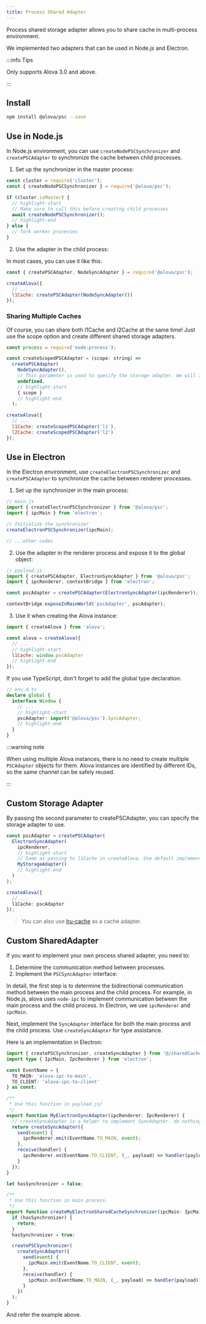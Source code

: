 ```yaml
---
title: Process Shared Adapter
---
```


Process shared storage adapter allows you to share cache in multi-process environment.

We implemented two adapters that can be used in Node.js and Electron.

:::info Tips

Only supports Alova 3.0 and above.

:::

## Install

```bash
npm install @alova/psc --save
```

## Use in Node.js

In Node.js environment, you can use `createNodePSCSynchronizer` and `createPSCAdapter` to synchronize the cache between child processes.

1. Set up the synchronizer in the master process:

```javascript
const cluster = require('cluster');
const { createNodePSCSynchronizer } = require('@alova/psc');

if (cluster.isMaster) {
  // highlight-start
  // Make sure to call this before creating child processes
  await createNodePSCSynchronizer();
  // highlight-end
} else {
  // fork worker processes
}
```

2. Use the adapter in the child process:

In most cases, you can use it like this:

```javascript
const { createPSCAdapter, NodeSyncAdapter } = require('@alova/psc');

createAlova({
  // ...
  l1Cache: createPSCAdapter(NodeSyncAdapter())
});
```

### Sharing Multiple Caches

Of course, you can share both l1Cache and l2Cache at the same time! Just use the scope option and create different shared storage adapters.

```javascript
const process = require('node:process');

const createScopedPSCAdapter = (scope: string) =>
  createPSCAdapter(
    NodeSyncAdapter(),
    // This parameter is used to specify the storage adapter. We will introduce this later
    undefined,
    // highlight-start
    { scope }
    // highlight-end
  );

createAlova({
  // ...
  l1Cache: createScopedPSCAdapter('l1'),
  l2Cache: createScopedPSCAdapter('l2')
});
```

## Use in Electron

In the Electron environment, use `createElectronPSCSynchronizer` and `createPSCAdapter` to synchronize the cache between renderer processes.

1. Set up the synchronizer in the main process:

```javascript
// main.js
import { createElectronPSCSynchronizer } from '@alova/psc';
import { ipcMain } from 'electron';

// Initialize the synchronizer
createElectronPSCSynchronizer(ipcMain);

// ...other codes
```

2. Use the adapter in the renderer process and expose it to the global object:

```javascript
// payload.js
import { createPSCAdapter, ElectronSyncAdapter } from '@alova/psc';
import { ipcRenderer, contextBridge } from 'electron';

const pscAdapter = createPSCAdapter(ElectronSyncAdapter(ipcRenderer));

contextBridge.exposeInMainWorld('pscAdapter', pscAdapter);
```

3. Use it when creating the Alova instance:

```javascript
import { createAlova } from 'alova';

const alova = createAlova({
  // ...
  // highlight-start
  l1Cache: window.pscAdapter
  // highlight-end
});
```

If you use TypeScript, don't forget to add the global type declaration:

```typescript
// env.d.ts
declare global {
  interface Window {
    // ...
    // highlight-start
    pscAdapter: import('@alova/psc').SyncAdapter;
    // highlight-end
  }
}
```

:::warning note

When using multiple Alova instances, there is no need to create multiple `PSCAdapter` objects for them. Alova instances are identified by different IDs, so the same channel can be safely reused.

:::

## Custom Storage Adapter

By passing the second parameter to createPSCAdapter, you can specify the storage adapter to use.

```typescript
const pscAdapter = createPSCAdapter(
  ElectronSyncAdapter(
    ipcRenderer,
    // highlight-start
    // Same as passing to l1Cache in createAlova. Use default implementation if passing undefined.
    MyStorageAdapter()
    // highlight-end
  )
);

createAlova({
  // ...
  l1Cache: pscAdapter
});
```

> You can also use [lru-cache](https://www.npmjs.com/package/lru-cache) as a cache adapter.

## Custom SharedAdapter

If you want to implement your own process shared adapter, you need to:

1. Determine the communication method between processes.
2. Implement the `PSCSyncAdapter` interface:

In detail, the first step is to determine the bidirectional communication method between the main process and the child process. For example, in Node.js, alova uses `node-ipc` to implement communication between the main process and the child process. In Electron, we use `ipcRenderer` and `ipcMain`.

Next, implement the `SyncAdapter` interface for both the main process and the child process. Use `createSyncAdapter` for type assistance.

Here is an implementation in Electron:

```typescript
import { createPSCSynchronizer, createSyncAdapter } from '@/sharedCacheAdapter';
import type { IpcMain, IpcRenderer } from 'electron';

const EventName = {
  TO_MAIN: 'alova-ipc-to-main',
  TO_CLIENT: 'alova-ipc-to-client'
} as const;

/**
 * Use this function in payload.js/
 */
export function MyElectronSyncAdapter(ipcRenderer: IpcRenderer) {
  // createSyncAdapter is a helper to implement SyncAdapter. do nothing
  return createSyncAdapter({
    send(event) {
      ipcRenderer.emit(EventName.TO_MAIN, event);
    },
    receive(handler) {
      ipcRenderer.on(EventName.TO_CLIENT, (_, payload) => handler(payload));
    }
  });
}

let hasSynchronizer = false;

/**
 * Use this function in main process.
 */
export function createMyElectronSharedCacheSynchronizer(ipcMain: IpcMain) {
  if (hasSynchronizer) {
    return;
  }
  hasSynchronizer = true;

  createPSCSynchronizer(
    createSyncAdapter({
      send(event) {
        ipcMain.emit(EventName.TO_CLIENT, event);
      },
      receive(handler) {
        ipcMain.on(EventName.TO_MAIN, (_, payload) => handler(payload));
      }
    })
  );
}
```

And refer the example above.
